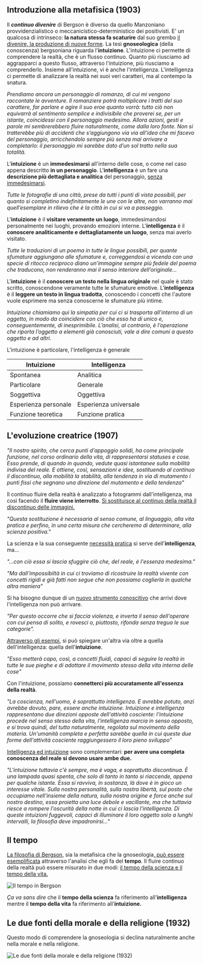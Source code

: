## Introduzione alla metafisica (1903)

Il ***continuo divenire*** di Bergson è diverso da quello Manzoniano provvidenzialistico o meccanicistico-deterministico dei positivisti. E' un qualcosa di intrinseco: **la natura stessa fa scaturire** dal suo grembo <u>il divenire, la produzione di nuove forme</u>. La tesi **gnoseologica** (della conoscenza) bergsoniana riguarda l'**intuizione**. L'intuizione ci permette di comprendere la realtà, che è un flusso continuo. Quanto più riusciamo ad aggrapparci a questo flusso, attraverso l'intuizione, più riusciamo a comprenderlo. Insieme all'intuizione, vi è anche l'intelligenza. L'intelligenza ci permette di analizzare la realtà nei suoi veri caratteri, ma al contempo la snatura. 

*Prendiamo ancora un personaggio di romanzo, di cui mi vengono raccontate le avventure. Il romanziere potrà moltiplicare i tratti del suo carattere, far parlare e agire il suo eroe quanto vorrà: tutto ciò non equivarrà al sentimento semplice e indivisibile che proverei se, per un istante, coincidessi con il personaggio medesimo. Allora azioni, gesti e parole mi sembrerebbero fluire naturalmente, come dalla loro fonte. Non si tratterebbe più di accidenti che s’aggiungono via via all’idea che mi facevo del personaggio, arricchendolo sempre più senza mai arrivare a completarlo: il personaggio mi sarebbe dato d’un sol tratto nella sua totalità.*

L'**intuizione** è un **immedesimarsi** all'interno delle cose, o come nel caso appena descritto **in un personaggio**. 
L'**intelligenza** è un fare una **descrizione più dettagliata e analitica** del personaggio, <u>senza immedesimarsi</u>.

*Tutte le fotografie di una città, prese da tutti i punti di vista possibili, per quanto si completino indefinitamente le une con le altre, non varranno mai quell’esemplare in rilievo che è la città in cui si va a passeggio.*

L'**intuizione** è il **visitare veramente un luogo**, immedesimandosi personalmente nei luoghi, provando emozioni interne.
L'**intelligenza** è il **conoscere analiticamente e dettagliatamente un luogo**, senza mai averlo visitato.

*Tutte le traduzioni di un poema in tutte le lingue possibili, per quante sfumature aggiungano alle sfumature e, correggendosi a vicenda con una specie di ritocco reciproco diano un’immagine sempre più fedele del poema che traducono, non renderanno mai il senso interiore dell’originale…*

L'**intuizione** è il **conoscere un testo nella lingua originale** nel quale è stato scritto, conoscendone veramente tutte le sfumature emotive.
L'**intelligenza** è il **leggere un testo in lingua tradotta**, conoscendo i concetti che l'autore vuole esprimere ma senza conoscerne le sfumature più intime.

*Intuizione chiamiamo qui la simpatia per cui ci si trasporta all’interno di un oggetto, in modo da coincidere con ciò che esso ha di unico e, conseguentemente, di inesprimibile. L’analisi, al contrario, è l’operazione che riporta l’oggetto a elementi già conosciuti, vale a dire comuni a questo oggetto e ad altri.*

L'intuizione è particolare, l'intelligenza è generale

| Intuizione           | Intelligenza          |
| -------------------- | --------------------- |
| Spontanea            | Analitica             |
| Particolare          | Generale              |
| Soggettiva           | Oggettiva             |
| Esperienza personale | Esperienza universale |
| Funzione teoretica   | Funzione pratica      |

## L'evoluzione creatrice (1907)

*"Il nostro spirito, che cerca punti d'appoggio solidi, ha come principale funzione, nel corso ordinario della vita, di rappresentarsi statuses e cose. Esso prende, di quando in quando, vedute quasi istantanee sulla mobilità indivisa del reale. E ottiene, così, sensazioni e idee, sostituendo al continuo il discontinuo, alla mobilità la stabilità, alla tendenza in via di mutamento i punti fissi che segnano una direzione del mutamento e della tendenza"*

Il continuo fluire della realtà è analizzato a fotogrammi dall'intelligenza, ma così facendo il **fluire viene interrotto**. <u>Si sostituisce al continuo della realtà il discontinuo delle immagini. </u>

*"Questa sostituzione è necessaria al senso comune, al linguaggio, alla vita pratica e perfino, in una certa misura che cercheremo di determinare, alla scienza positiva."*

La scienza e la sua conseguente <u>necessità pratica</u> si serve dell'**intelligenza**, ma…

*"…con ciò essa si lascia sfuggire ciò che, del reale, è l'essenza medesima."*

*"Ma dall'impossibiltà in cui ci troviamo di ricostruire la realtà vivente con concetti rigidi e già fatti non segue che non possiamo coglierla in qualche altra maniera"*

Si ha bisogno dunque di un <u>nuovo strumento conoscitivo</u> che arrivi dove l'intelligenza non può arrivare.

*"Per questo occorre che si faccia violenza, e inverta il senso dell'operare con cui pensa di solito, e rovesci o, piuttosto, rifonda senza tregua le sue categorie".* 

<u>Attraverso gli esempi</u>, si può spiegare un'altra via oltre a quella dell'intelligenza: quella dell'**intuizione**.  

*"Esso metterà capo, così, a concetti fluidi, capaci di seguire la realtà in tutte le sue pieghe e di adottare il movimento stesso della vita interna delle cose"*

Con l'intuizione, possiamo **connetterci più accuratamente all'essenza della realtà**. 

*"La coscienza, nell'uomo, è soprattutto intelligenza. E avrebbe potuto, anzi avrebbe dovuto, pare, essere anche intuizione. Intuizione e intelligenza rappresentano due direzioni opposte dell'attività cosciente: l'intuizione procede nel senso stesso della vita, l'intelligenza marcia in senso opposto, e si trova quindi, del tutto naturalmente, regolata sul movimento della materia. Un'umanità completa e perfetta sarebbe quella in cui queste due forme dell'attività cosciente raggiungessero il loro pieno sviluppo"*

<u>Intelligenza ed intuizione</u> sono complementari: **per avere una completa conoscenza del reale si devono usare ambe due.**

*"L'intuizione tuttavia c'è sempre, ma è vaga, e soprattutto discontinua. È una lampada quasi spenta, che solo di tanto in tanto si riaccende, appena per qualche istante. Essa si ravviva, in sostanza, là dove è in gioco un interesse vitale. Sulla nostra personalità, sulla nostra libertà, sul posto che occupiamo nell'insieme della natura, sulla nostra origine e force anche sul nostro destino, essa proietta una luce debole e vacillante, ma che tuttavia riesce a rompere l'oscurità della notte in cui ci lascia l'intelligenza. Di queste intuizioni fuggevoli, capaci di illuminare il loro oggetto solo a lunghi intervalli, la filosofia deve impadronirsi…"*

## Il tempo

<u>La filosofia di Bergson</u>, sia la metafisica che la gnoseologia,<u> può essere esemplificata</u> attraverso l'analisi che egli fa del **tempo**. 
Il fluire continuo della realtà può essere misurato in due modi: <u>il tempo della scienza e il tempo della vita. </u>

![Il tempo in Bergson](https://i.imgur.com/PQhYFnQ.png)

*Ça va sans dire* che il **tempo della scienza** fa riferimento all'**intelligenza** mentre il **tempo della vita** fa riferimento all'**intuizione.**

## Le due fonti della morale e della religione (1932)

Questo modo di comprendere la gnoseologia si declina naturalmente anche nella morale e nella religione. 

![Le due fonti della morale e della religione (1932)](https://i.imgur.com/XTt0NI0.png)
